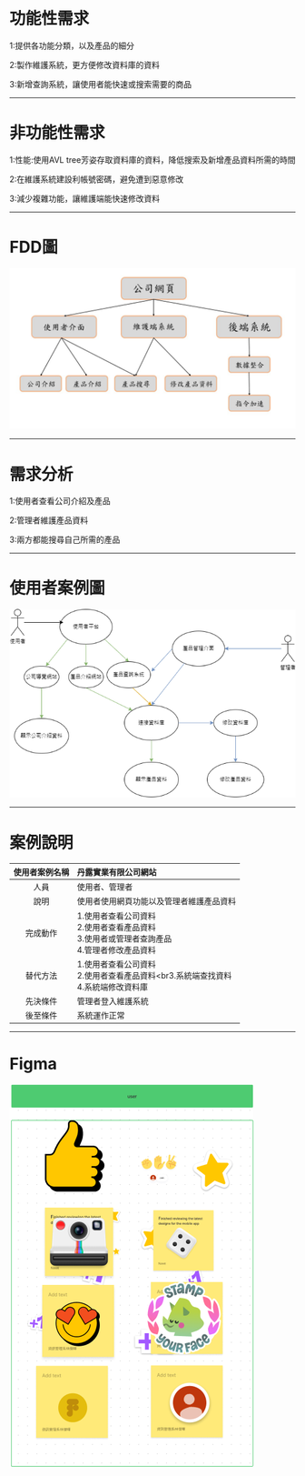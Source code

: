 # 功能性需求
1:提供各功能分類，以及產品的細分

2:製作維護系統，更方便修改資料庫的資料

3:新增查詢系統，讓使用者能快速或搜索需要的商品

---
# 非功能性需求
1:性能:使用AVL tree芳姿存取資料庫的資料，降低搜索及新增產品資料所需的時間

2:在維護系統建設利帳號密碼，避免遭到惡意修改

3:減少複雜功能，讓維護端能快速修改資料

---
# FDD圖
![](FDD.png)

---
# 需求分析
1:使用者查看公司介紹及產品

2:管理者維護產品資料

3:兩方都能搜尋自己所需的產品

---
# 使用者案例圖
![](使用者案例.png)

---
# 案例說明
|使用者案例名稱|丹露實業有限公司網站|
|:----:|:---|
|人員|使用者、管理者|
|說明|使用者使用網頁功能以及管理者維護產品資料|
|完成動作|1.使用者查看公司資料<br>2.使用者查看產品資料<br>3.使用者或管理者查詢產品<br>4.管理者修改產品資料|
|替代方法|1.使用者查看公司資料<br>2.使用者查看產品資料<br3.系統端查找資料<br>4.系統端修改資料庫|
|先決條件|管理者登入維護系統|
|後至條件|系統運作正常|
---
# Figma
![](Figma.PNG)
